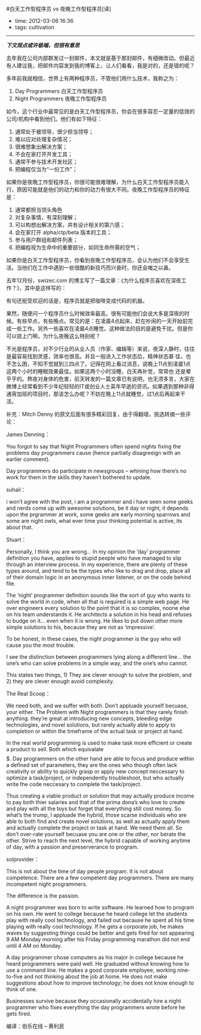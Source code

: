 #白天工作型程序员 vs 夜晚工作型程序员[译]

- time: 2012-03-06 16:36
- tags: cultivation

---

***下文观点或许极端，但很有意思***

去年我在公司内部群发过一封邮件，本文就是基于那封邮件，有细微改动。但最近有人建议我，把邮件内容发到我的博客上，让人们看看，我是对的，还是错的呢？

多年前我就相信，世界上有两种程序员，不管他们用什么技术，我称之为：

1. Day Programmers 白天工作型程序员
2. Night Programmers 夜晚工作型程序员

如今，这个行业中最常见的是白天工作型程序员，你会在很多容忍一定量的低效的公司/机构中看到他们。他们有如下特征：

1. 通常处于被领导，很少担当领导；
2. 难以应对处理复杂情况；
3. 很难想象出解决方案；
4. 不会在家打开开发工具；
5. 通常不参与技术开发社区；
6. 把编程仅当为“一份工作”；

如果你是夜晚工作型程序员，你很可能很难理解，为什么白天工作型程序员能入行，原因可能就是他们的动力和你的动力有很大不同。夜晚工作型程序员的特征是：

1. 通常都担当领头角色
2. 对复杂事情，有深刻理解；
3. 可以构想出解决方案，并有设计相关的第六感；
4. 会在家打开 alpha/ctp/beta 版本的工具；
5. 参与用户群组和邮件列表；
6. 把编程视为生命中的重要部分，如同生命所需的空气；

如果你是白天工作型程序员，你看到夜晚工作型程序员，会认为他们不会享受生活。当他们在工作中遇到一些很酷的新技巧而兴奋时，你还会嗤之以鼻。


去年12月份，swizec.com 的博主写了一篇文章：《为什么程序员喜欢在深夜工作？》，其中是这样写的：

有句还挺受欢迎的话是，程序员就是把咖啡变成代码的机器。

果然，随便问一个程序员什么时候效率最高，很有可能他们会说大多是深夜的时候。有些早点，有些晚点。常见的是：在凌晨4点起床，赶在吵闹的一天开始前完成一些工作。另外一些喜欢在凌晨4点睡觉。这种做法的目的是避免干扰。但是你可以锁上门啊，为什么夜晚这么特别呢？

不光是程序员，对不少行业的从业人员（作家、编辑等）来说，夜深人静时，往往是最容易找到灵感，效率也很高。并且一般进入工作状态后，精神状态甚 佳，也不怎么困，不知不觉就到三四点了。记得在网上看过消息，说晚上11点到凌晨1点这两个小时的睡眠效果最佳。如果这两个小时没睡，白天再补觉，常常也 还是晕乎乎的。熬夜对身体的危害，前天转发的一篇文章已有说明，也无须多言，大家在微博上经常看到不少年纪轻轻的IT或创业人士英年早逝的资讯。如果遇到那种非得通宵加班的项目时，那该怎么办呢？不妨在晚上11点就睡觉，过1点后再起来干活。

补充：Mitch Denny 的原文后面有很多精彩回复，由于得翻墙，挑选转摘一些评论：

James Denning：

You forgot to say that Night Programmers often spend nights fixing the problems day programmers cause (hence partially disagreeign with an earlier comment).

Day programmers do participate in newsgroups – whining how there’s no work for them in the skills they haven’t bothered to update.

suhail：

i won’t agree with the post, i am a programmer and i have seen some geeks and nerds come up with awesome solutions, be it day or night, it depends upon the prgrammer at work, some geeks are early morning sparrows and some are night owls, what ever time your thinking potential is active, its about that.

Stuart：

Personally, I think you are wrong… In my opinion the ‘day’ programmer definition you have, applies to stupid people who have managed to slip through an interview process. In my experience, there are plenty of these types around, and tend to be the types who like to drag and drop, place all of their domain logic in an anonymous inner listener, or on the code behind file.

The ‘night’ programmer definition sounds like the sort of guy who wants to solve the world in code, when all that is required is a simple web page. He over engineers every solution to the point that it is so complex, noone else on his team understands it. He architects a solution in his head and refuses to budge on it… even when it is wrong. He likes to put down other more simple solutions to his, because they are not as ‘impressive’.

To be honest, in these cases, the night programmer is the guy who will cause you the most trouble.

I see the distinction between programmers lying along a different line… the one’s who can solve problems in a simple way, and the one’s who cannot.

This states two things, 1) They are clever enough to solve the problem, and 2) they are clever enough avoid complexity.

The Real Scoop：

We need both, and we suffer with both. Don’t appluade yourself becuase, your either. The Problem with Night programmers is that they rarely finish anything. they’re great at introducing new concepts, bleeding edge technologies, and novel solutions, but rarely actually able to apply to completion or within the timeframe of the actual task or project at hand.

In the real world programming is used to make task more efficient or create a product to sell. Both which equivalate $$$$$. Day programmers on the other hand are able to focus and produce within a defined set of parameters, they are the ones who though often lack creativity or ability to quickly grasp or apply new concept neccessary to optimize a task/project, or independently troubleshoot, but who actually write the code neccesary to complete the task/project.

Thus creating a viable product or solution that may actually produce income to pay both thier salaries and that of the prima dona’s who love to create and play with all the toys but forget that everything still cost money. So what’s the trump, I appluade the hybrid, those scarse individuals who are able to both find and create novel solutions, as well as actually apply them and actually complete the project or task at hand. We need them all. So don’t over-rate yourself becuase you are one or the other, nor berate the other. Strive to reach the next level, the hybrid capable of working anytime of day, with a passion and preserverance to program.

solprovider：

This is not about the time of day people program. It is not about competence. There are a few competent day programmers. There are many incompetent night programmers.

The difference is the passion.

A night programmer was born to write software. He learned how to program on his own. He went to college because he heard college let the students play with really cool technology, and failed out because he spent all his time playing with really cool technology. If he gets a corporate job, he makes waves by suggesting things could be better and gets fired for not appearing 9 AM Monday morning after his Friday programming marathon did not end until 4 AM on Monday.

A day programmer chose computers as his major in college because he heard programmers were paid well. He graduated without knowing how to use a command line. He makes a good corporate employee, working nine-to-five and not thinking about the job at home. He does not make suggestions about how to improve technology; he does not know enough to think of one.

Businesses survive because they occasionally accidentally hire a night programmer who fixes everything the day programmers wrote before he gets fired.

编译：伯乐在线 – 黄利民